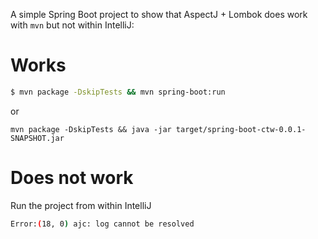 A simple Spring Boot project to show that AspectJ + Lombok does work with `mvn` but not within IntelliJ:

# Works
```bash
$ mvn package -DskipTests && mvn spring-boot:run
```
or
```
mvn package -DskipTests && java -jar target/spring-boot-ctw-0.0.1-SNAPSHOT.jar
```

# Does not work
Run the project from within IntelliJ
```bash
Error:(18, 0) ajc: log cannot be resolved
```